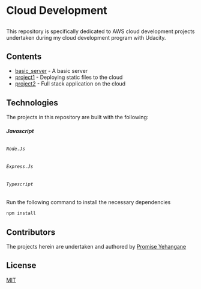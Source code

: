 # Cloud Development

##
This repository is specifically dedicated to AWS cloud development projects undertaken during my cloud development program with Udacity.

## Contents
* [basic_server](/basic_server) - A basic server
* [project1](/project1) - Deploying static files to the cloud
* [project2](/project2) - Full stack application on the cloud

## Technologies
The projects in this repository are built with the following:
###### **Javascript**
###### `Node.Js`
###### `Express.Js`
###### `Typescript`
Run the following command to install the necessary dependencies
```bash
npm install
```

## Contributors
The projects herein are undertaken and authored by [Promise Yehangane](https://github.com/nuel07)

## License
[MIT](https://choosealicense.com/license/mit/)
